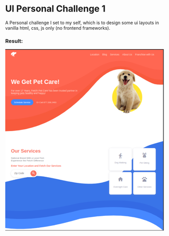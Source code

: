 # UI Personal Challenge 1

A Personal challenge I set to my self, which is to design some ui layouts in vanilla html, css, js only (no frontend frameworks).

### Result:

![UI Personal Challenge 1](/result.png)